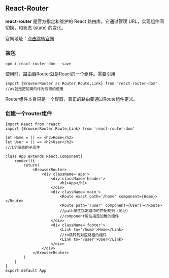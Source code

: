 ## React-Router

**react-router** 是官方指定和维护的 React 路由库，它通过管理 URL，实现组件间切换，和状态 (state) 的变化。

官网地址：[点击跳转官网](https://reacttraining.com/react-router/web/guides/philosophy)

### 装包

```
npm i react-router-dom --save
```

使用时，路由器Router就是React的一个组件。需要引用

```
import {BrowserRouter as Router,Route,Link} from 'react-router-dom'
//as就是把前面的作为后面的使用
```

Router组件本身只是一个容器，真正的路由要通过Route组件定义。

### 创建一个router组件

```
import React from 'react'
import {BrowserRouter,Route,Link} from 'react-router-dom'

let Home = () => <h2>Home</h2>
let User = () => <h2>User</h2>
//几个简单的子组件

class App extends React.Component{
	render(){
		return(
			<BrowserRouter>
				<div className='app'>
					<div className='header'>
						<h1>App</h1>
					</div>
					<div className='main'>
						<Route exact path='/home' component={Home}></Route>
						<Route path='/user' component={User}></Route>
						//path属性指定路由的匹配规则（地址）
						//component属性指定加载的组件
					</div>
					<div className='footer'>
						<Link to='/home'>Home</Link>
						//to跳转到对应路径的组件
						<Link to='/user'>User</Link>
					</div>
				</div>
			</BrowserRouter>
		)
	}
}
export default App
```
